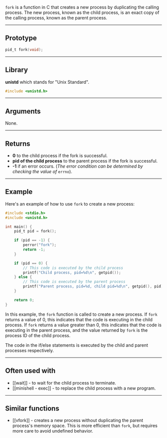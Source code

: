 `fork` is a function in C that creates a new process by duplicating the calling process. The new process, known as the child process, is an exact copy of the calling process, known as the parent process.

---
## Prototype

```c
pid_t fork(void);
```

---
## Library

**unistd** which stands for "Unix Standard".

```c
#include <unistd.h>
```

---
## Arguments

None.

---
## Returns

- **0** to the child process if the fork is successful.
- **pid of the child process** to the parent process if the fork is successful.
- **-1** if an error occurs. (*The error condition can be determined by checking the value of* `errno`).

---
## Example

Here's an example of how to use `fork` to create a new process:

```c
#include <stdio.h>
#include <unistd.h>

int main() {
    pid_t pid = fork();

    if (pid == -1) {
        perror("fork");
        return -1;
    }

    if (pid == 0) {
        // This code is executed by the child process
        printf("Child process, pid=%d\n", getpid());
    } else {
        // This code is executed by the parent process
        printf("Parent process, pid=%d, child pid=%d\n", getpid(), pid);
    }

    return 0;
}
```

In this example, the `fork` function is called to create a new process. If `fork` returns a value of 0, this indicates that the code is executing in the child process. If `fork` returns a value greater than 0, this indicates that the code is executing in the parent process, and the value returned by `fork` is the process ID of the child process.

The code in the if/else statements is executed by the child and parent processes respectively.

---
## Often used with

- [[wait]] - to wait for the child process to terminate.
- [[minishell - exec]] - to replace the child process with a new program.

---
## Similar functions

- [[vfork]] - creates a new process without duplicating the parent process's memory space. This is more efficient than `fork`, but requires more care to avoid undefined behavior.